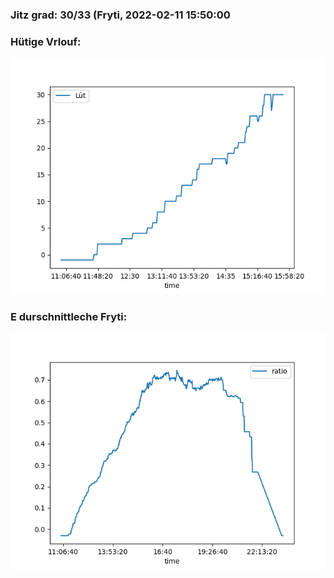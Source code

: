 ### Jitz grad: 30/33 (Fryti, 2022-02-11 15:50:00

### Hütige Vrlouf:
![Graph](Today.png)

### E durschnittleche Fryti:
![Graph](Fryti.png)